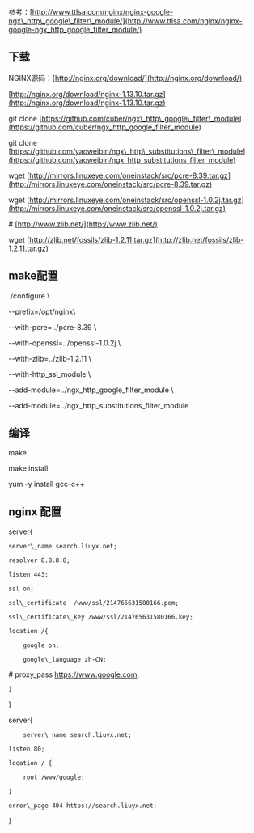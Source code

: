 

参考：[http://www.ttlsa.com/nginx/nginx-google-ngx\_http\_google\_filter\_module/](http://www.ttlsa.com/nginx/nginx-google-ngx_http_google_filter_module/)

## 下载

NGINX源码：[http://nginx.org/download/](http://nginx.org/download/)

[http://nginx.org/download/nginx-1.13.10.tar.gz](http://nginx.org/download/nginx-1.13.10.tar.gz)

git clone [https://github.com/cuber/ngx\_http\_google\_filter\_module](https://github.com/cuber/ngx_http_google_filter_module)

git clone [https://github.com/yaoweibin/ngx\_http\_substitutions\_filter\_module](https://github.com/yaoweibin/ngx_http_substitutions_filter_module)

wget [http://mirrors.linuxeye.com/oneinstack/src/pcre-8.39.tar.gz](http://mirrors.linuxeye.com/oneinstack/src/pcre-8.39.tar.gz)

wget [http://mirrors.linuxeye.com/oneinstack/src/openssl-1.0.2j.tar.gz](http://mirrors.linuxeye.com/oneinstack/src/openssl-1.0.2j.tar.gz)

\# [http://www.zlib.net/](http://www.zlib.net/)

wget [http://zlib.net/fossils/zlib-1.2.11.tar.gz](http://zlib.net/fossils/zlib-1.2.11.tar.gz)

## make配置

./configure \

--prefix=/opt/nginx\

--with-pcre=../pcre-8.39 \

--with-openssl=../openssl-1.0.2j \

--with-zlib=../zlib-1.2.11 \

--with-http\_ssl\_module \

--add-module=../ngx\_http\_google\_filter\_module \

--add-module=../ngx\_http\_substitutions\_filter\_module

## 编译

make

make install

yum -y install gcc-c++

## nginx 配置

server{

	server\_name search.liuyx.net;

	resolver 8.8.8.8;

	listen 443;

	ssl on;

	ssl\_certificate  /www/ssl/214765631580166.pem;

	ssl\_certificate\_key /www/ssl/214765631580166.key;

	location /{

		google on;

		google\_language zh-CN; 

\#		proxy\_pass https://www.google.com;

	}

}

server{

        server\_name search.liuyx.net;

	listen 80;

	location / {

		root /www/google;		

	}

	error\_page 404 https://search.liuyx.net;

}



